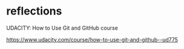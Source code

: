 # reflections
UDACITY: How to Use Git and GitHub course

https://www.udacity.com/course/how-to-use-git-and-github--ud775
